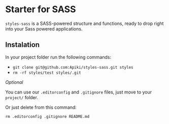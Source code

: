 # Starter for SASS

`styles-sass` is a SASS-powered structure and functions, ready to drop right into your Sass powered applications.

## Instalation

In your project folder run the following commands:

* `git clone git@github.com:Apiki/styles-sass.git styles`
* `rm -rf styles/test styles/.git`

*Optional*

You can use our `.editorconfig` and `.gitignore` files, just move to your `project/` folder.

Or just delete from this command:

`rm .editorconfig .gitignore README.md`
